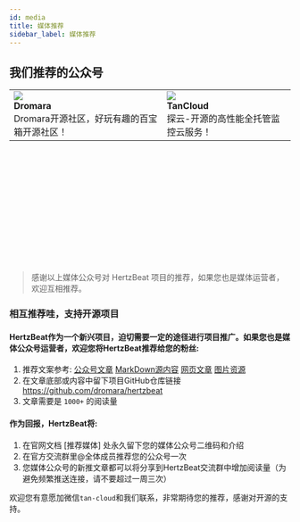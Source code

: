 ```yaml
---
id: media  
title: 媒体推荐    
sidebar_label: 媒体推荐     
---
```


## 我们推荐的公众号

<table class="gzh-table" style={{"textAlign": "center"}}>
    <tr>
        <td>
			<img src="https://mp.weixin.qq.com/mp/qrcode?scene=10000004&size=102&__biz=MzUzNTY2NjAzMg==&mid=2247488735&idx=1&sn=fa8b735187099d28d8509827d200cc8b&send_time="/>
            <br/>			
            <b>Dromara</b>
            <br/>
			<span>Dromara开源社区，好玩有趣的百宝箱开源社区！</span>
		</td>
        <td>
			<img src="https://mp.weixin.qq.com/mp/qrcode?scene=10000004&size=102&__biz=Mzg5NDc0ODM2NA==&mid=2247483698&idx=2&sn=21c78699659e043816d116bd637ec51f&send_time="/>
            <br/>			
            <b>TanCloud</b>
            <br/>
			<span>探云-开源的高性能全托管监控云服务！</span>
		</td>
    </tr>
</table>

<br/>
<br/>
<br/>
<br/>
<br/>
<br/>
<br/>
<br/>
<br/>
<br/>
<br/>
<br/>

> 感谢以上媒体公众号对 HertzBeat 项目的推荐，如果您也是媒体运营者，欢迎互相推荐。

### 相互推荐哇，支持开源项目

#### HertzBeat作为一个新兴项目，迫切需要一定的途径进行项目推广。如果您也是媒体公众号运营者，欢迎您将HertzBeat推荐给您的粉丝:  

1. 推荐文案参考: [公众号文章](https://mp.weixin.qq.com/s/9TlqN5qrF_pRmpjDkQr5Eg) [MarkDown源内容](https://gitee.com/dromara/hertzbeat/raw/master/home/i18n/zh-cn/docusaurus-plugin-content-docs/current/introduce.md) [网页文章](https://hertzbeat.com/zh-cn/docs/) [图片资源](https://gitee.com/dromara/hertzbeat/tree/master/home/static/img/home)
2. 在文章底部或内容中留下项目GitHub仓库链接 https://github.com/dromara/hertzbeat
3. 文章需要是 `1000+` 的阅读量

#### 作为回报，HertzBeat将:

1. 在官网文档 [推荐媒体] 处永久留下您的媒体公众号二维码和介绍
2. 在官方交流群里@全体成员推荐您的公众号一次
3. 您媒体公众号的新推文章都可以将分享到HertzBeat交流群中增加阅读量（为避免频繁推送连接，请不要超过一周三次）

欢迎您有意愿加微信`tan-cloud`和我们联系，非常期待您的推荐，感谢对开源的支持。 
